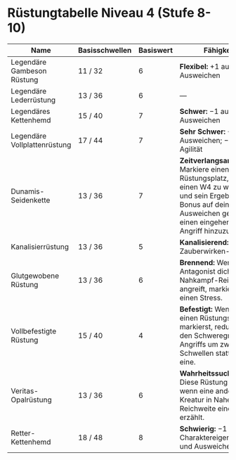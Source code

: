 # Rüstungtabelle Niveau 4 (Stufe 8-10)

| Name | Basisschwellen | Basiswert | Fähigkeit |
|------|----------------|-----------|-----------|
| Legendäre Gambeson Rüstung | 11 / 32 | 6 | **Flexibel:** +1 auf Ausweichen |
| Legendäre Lederrüstung | 13 / 36 | 6 | — |
| Legendäres Kettenhemd | 15 / 40 | 7 | **Schwer:** −1 auf Ausweichen |
| Legendäre Vollplattenrüstung | 17 / 44 | 7 | **Sehr Schwer:** −2 auf Ausweichen; −1 auf Agilität |
| Dunamis-Seidenkette | 13 / 36 | 7 | **Zeitverlangsamend:** Markiere einen Rüstungsplatz, um einen W4 zu würfeln und sein Ergebnis als Bonus auf dein Ausweichen gegen einen eingehenden Angriff hinzuzufügen. |
| Kanalisierrüstung | 13 / 36 | 5 | **Kanalisierend:** +1 auf Zauberwirken-Würfe |
| Glutgewobene Rüstung | 13 / 36 | 6 | **Brennend:** Wenn ein Antagonist dich in Nahkampf-Reichweite angreift, markiert er einen Stress. |
| Vollbefestigte Rüstung | 15 / 40 | 4 | **Befestigt:** Wenn du einen Rüstungsplatz markierst, reduzierst du den Schweregrad eines Angriffs um zwei Schwellen statt um eine. |
| Veritas-Opalrüstung | 13 / 36 | 6 | **Wahrheitssuchend:** Diese Rüstung leuchtet, wenn eine andere Kreatur in Naher Reichweite eine Lüge erzählt. |
| Retter-Kettenhemd | 18 / 48 | 8 | **Schwierig:** −1 auf alle Charaktereigenschaften und Ausweichen |

